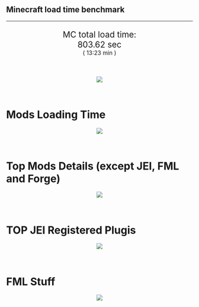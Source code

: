 ## Minecraft load time benchmark


---

<p align="center" style="font-size:160%;">
MC total load time:<br>
803.62 sec
<br>
<sup><sub>(
13:23 min
)</sub></sup>
</p>

<br>


<p align="center">
<img src="https://quickchart.io/chart?w=400&h=30&c={
  type: 'horizontalBar',
  data: {
    datasets: [
      {label:      'MODS:', data: [570.56]},
      {label: 'FML stuff:', data: [233.06]}
    ]
  },
  options: {
    scales: {
      xAxes: [{display: false,stacked: true}],
      yAxes: [{display: false,stacked: true}],
    },
    elements: {rectangle: {borderWidth: 2}},
    legend: {display: false,},
    plugins: {datalabels: {color: 'white',formatter: (value, context) =>
      [context.dataset.label, value].join(' ')
    }}
  }
}"/>
</p>

<br>

# Mods Loading Time
<p align="center">
<img src="https://quickchart.io/chart?w=400&h=300&c={
  type: 'outlabeledPie',
  options: {
    cutoutPercentage: 25,
    plugins: {
      legend: !1,
      outlabels: {
        stretch: 5,
        padding: 1,
        text: (v,i)=>[
          v.labels[v.dataIndex],' ',
          (v.percent*1000|0)/10,
          String.fromCharCode(37)].join('')
      }
    }
  },
  data: {...
`
3e76ba  33.84s Just Enough Items;
386AA7   8.38s Just Enough Items (Plugins);
386AA7  11.20s Just Enough Items (Ingredient Filter);
17666e  36.91s TextureFix;
5161a8  16.90s CraftTweaker2;
495797  10.61s CraftTweaker2 (Script Loading);
518ba8  22.32s Charset;
8f6c30  13.93s Dynamic Surroundings;
ba3eb8  13.60s Cyclic;
538f30  11.17s Animania;
308f7e  10.60s Quark: RotN Edition;
9e9c21  10.52s Biomes O' Plenty;
219e5e   9.71s Pollution of the Realms;
176e56   9.68s Better With Mods;
a88651   9.52s Multi Mob Core;
3e8160   9.44s The Twilight Forest;
214d9e   9.29s Minecraft Forge;
175c6e   9.27s Pyrotech;
4e2164   8.06s Sampling Performance Profiler;
cd2caa   8.04s Probe;
212164   7.89s Ice and Fire: RotN Edition;
51a857   7.37s Caliper;
a88251   7.05s Advanced Lifting Methods;
444444 187.51s 79 Other mods;
333333  87.47s 250 'Fast' mods (load 1.0s - 0.1s);
222222   0.30s 13 'Instant' mods (load %3C 0.1s)
`
    .split(';').reduce((a, l) => {
      l.match(/(\w{6}) *(\d*\.\d*)s (.*)/)
      .slice(1).map((a, i) => [[String.fromCharCode(35),a].join(''), parseFloat(a), a][i])
      .forEach((s, i) => 
        [a.datasets[0].backgroundColor, a.datasets[0].data, a.labels][i].push(s)
      );
      return a
    }, {
      labels: [],
      datasets: [{
        backgroundColor: [],
        data: [],
        borderColor: 'rgba(22,22,22,0.3)',
        borderWidth: 1
      }]
    })
  }
}"/>
</p>

<br>

# Top Mods Details (except JEI, FML and Forge)
<p align="center">
<img src="https://quickchart.io/chart?w=400&h=450&c={
  options: {
    scales: {
      xAxes: [{stacked: true}],
      yAxes: [{stacked: true}],
    },
    plugins: {
      datalabels: {
        anchor: 'end',
        align: 'top',
        color: 'white',
        backgroundColor: 'rgba(46, 140, 171, 0.6)',
        borderColor: 'rgba(41, 168, 194, 1.0)',
        borderWidth: 0.5,
        borderRadius: 3,
        padding: 0,
        font: {size:10},
        formatter: (v,ctx) => 
          ctx.datasetIndex!=ctx.chart.data.datasets.length-1 ? null
            : [((ctx.chart.data.datasets.reduce((a,b)=>a- -b.data[ctx.dataIndex],0)*10)|0)/10,'s'].join('')
      },
      colorschemes: {
        scheme: 'office.Damask6'
      }
    }
  },
  type: 'bar',
  data: {...(() => {
    let a = { labels: [], datasets: [] };
`
1: Construction;
2: Loading Resources;
3: PreInitialization;
4: Initialization;
5: InterModComms$IMC;
6: PostInitialization;
7: LoadComplete;
8: ModIdMapping
`
    .split(';')
      .map(l => l.match(/\d: (.*)/).slice(1))
      .forEach(([name]) => a.datasets.push({ label: name, data: [] }));
`
                            1      2      3      4      5      6      7      8  ;
TextureFix              |  0.05|  0.00|  0.02|  0.02|  0.00| 36.80|  0.03|  0.00;
CraftTweaker2           |  2.55|  0.02| 18.26|  0.61|  0.00|  6.02|  0.06|  0.00;
Charset                 |  0.09|  0.04|  2.79|  0.75|  0.00| 18.63|  0.02|  0.00;
Dynamic Surroundings    |  1.56|  0.04|  0.49|  0.62|  0.00|  0.12| 11.10|  0.00;
Cyclic                  |  0.28|  0.14| 11.37|  1.72|  0.00|  0.06|  0.03|  0.00;
Animania                |  0.42|  0.05|  9.48|  0.16|  0.00|  1.03|  0.02|  0.00;
Quark: RotN Edition     |  0.07|  0.05|  9.95|  0.26|  0.00|  0.26|  0.02|  0.00;
Biomes O' Plenty        |  0.10|  0.10| 10.22|  0.03|  0.00|  0.05|  0.02|  0.00;
Pollution of the Realms |  0.77|  0.01|  7.69|  0.09|  0.00|  1.14|  0.02|  0.00;
Better With Mods        |  0.96|  0.05|  5.19|  1.21|  0.02|  2.24|  0.02|  0.00;
Multi Mob Core          |  0.31|  0.00|  0.44|  0.05|  0.00|  8.69|  0.02|  0.00;
The Twilight Forest     |  3.10|  0.07|  4.29|  1.90|  0.01|  0.05|  0.02|  0.00
`
    .split(';').slice(1)
      .map(l => l.split('|').map(s => s.trim()))
      .forEach(([name, ...arr], i) => {
        a.labels.push(name);
        arr.forEach((v, j) => a.datasets[j].data[i] = v)
      }); return a
  })()}
}"/>
</p>

<br>

# TOP JEI Registered Plugis
<p align="center">
<img src="https://quickchart.io/chart?w=700&c={
  options: {
    elements: { rectangle: { borderWidth: 1 } },
    legend: false
  },
  type: 'horizontalBar',
    data: {...(() => {
      let a = {
        labels: [], datasets: [{
          backgroundColor: 'rgba(0, 99, 132, 0.5)',
          borderColor: 'rgb(0, 99, 132)',
          data: []
        }]
      };
`
  3.61: mezz.jei.plugins.vanilla.VanillaPlugin;
  1.03: com.codetaylor.mc.athenaeum.integration.jei.PluginDelegate;
  0.85: sandro.RedstonePlusPlus.Modules.ImprovedCraftingTables.JeiPlugin;
  0.31: exter.foundry.integration.jei.JEIFoundryPlugin;
  0.21: knightminer.inspirations.plugins.jei.JEIPlugin;
  0.21: rustic.compat.jei.RusticJEIPlugin;
  0.21: hellfirepvp.modularmachinery.common.integration.ModIntegrationJEI;
  0.17: betterwithmods.module.compat.jei.JEI;
  0.17: crafttweaker.mods.jei.JEIAddonPlugin;
  0.13: se.gory_moon.horsepower.jei.HorsePowerPlugin;
  0.13: betterwithaddons.interaction.jei.BWAJEIPlugin;
  0.12: com.lothrazar.cyclicmagic.compat.jei.JEIPlugin;
  0.11: net.pearx.jehc.jei.JehcPlugin;
  0.10: xt9.inworldcrafting.integrations.jei.Plugin;
  0.10: lumien.randomthings.handler.compability.jei.RandomThingsPlugin;
  0.92: Other 37 Plugins
`
        .split(';')
        .map(l => l.split(':'))
        .forEach(([time, name]) => {
          a.labels.push(name);
          a.datasets[0].data.push(time)
        })
        ; return a
    })()
  }
}"/>
</p>

<br>

# FML Stuff
<p align="center">
<img src="https://quickchart.io/chart?w=500&h=400&c={
  options: {
    rotation: Math.PI,
    cutoutPercentage: 55,
    plugins: {
      legend: !1,
      outlabels: {
        stretch: 5,
        padding: 1,
        text: (v)=>v.labels
      },
      doughnutlabel: {
        labels: [
          {
            text: 'FML stuff:',
            color: 'rgba(128, 128, 128, 0.5)',
            font: {size: 18}
          },
          {
            text: [233.06,'s'].join(''),
            color: 'rgba(128, 128, 128, 1)',
            font: {size: 22}
          }
        ]
      },
    }
  },
  type: 'outlabeledPie',
  data: {...(() => {
    let a = {
      labels: [],
      datasets: [{
        backgroundColor: [],
        data: [],
        borderColor: 'rgba(22,22,22,0.3)',
        borderWidth: 2
      }]
    };
`
993A00   4.77s Loading sounds;
994400   4.87s Loading Resource - SoundHandler;
994F00  34.41s ModelLoader: blocks;
995900  20.25s ModelLoader: items;
996300  14.20s ModelLoader: baking;
996D00   2.60s Applying remove recipe actions;
997700   0.19s Applying remove furnace recipe actions;
998200  11.05s Indexing ingredients;
444444 140.73s Other
`
    .split(';')
      .map(l => l.match(/(\w{6}) *(\d*\.\d*)s (.*)/))
      .forEach(([, col, time, name]) => {
        a.labels.push([name, ' ', time, 's'].join(''));
        a.datasets[0].data.push(parseFloat(time));
        a.datasets[0].backgroundColor.push([String.fromCharCode(35), col].join(''))
      })
      ; return a
  })()}
}"/>
</p>

<br>
